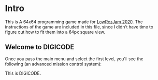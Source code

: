 # Intro
This is A 64x64 programming game made for [LowRezJam 2020](https://itch.io/jam/lowrezjam-2020). The instructions of the game are included in this file, since I didn't have time to figure out how to fit them into a 64px square view. 

## Welcome to DIGICODE

Once you pass the main menu and select the first level, you'll see the following (an advanced mission control system):

This is DIGICODE. 
